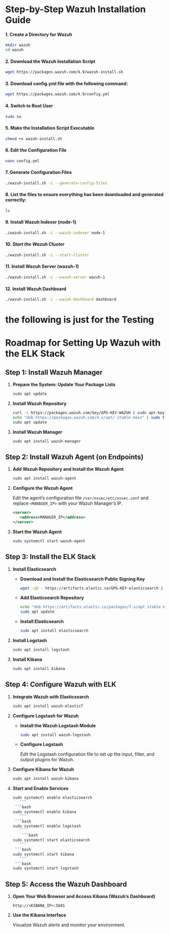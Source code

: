 # Step-by-Step Wazuh Installation Guide

#### 1. **Create a Directory for Wazuh**
```bash
mkdir wazuh
cd wazuh
```

#### 2. **Download the Wazuh Installation Script**

```bash
wget https://packages.wazuh.com/4.9/wazuh-install.sh
```
#### 3. **Download config.yml file with the following command:**

```bash
wget https://packages.wazuh.com/4.9/config.yml
```

#### 4. **Switch to Root User**

```bash
sudo su
```
#### 5. **Make the Installation Script Executable**

```bash
chmod +x wazuh-install.sh
```
#### 6. **Edit the Configuration File**

```bash
nano config.yml
```
#### 7. **Generate Configuration Files**

```bash
./wazuh-install.sh -i --generate-config-files
```
#### 8. **List the files to ensure everything has been downloaded and generated correctly:**

```bash
ls
```
#### 9. **Install Wazuh Indexer (node-1)**

```bash
./wazuh-install.sh -i --wazuh-indexer node-1
```
#### 10. ***Start the Wazuh Cluster***
```bash
./wazuh-install.sh -i --start-cluster
```
#### 11. **Install Wazuh Server (wazuh-1)**

```bash
./wazuh-install.sh -i --wazuh-server wazuh-1
```
#### 12. **Install Wazuh Dashboard**
```bash
./wazuh-install.sh -i --wazuh-dashboard dashboard
```





# the following is just for the Testing 



# Roadmap for Setting Up Wazuh with the ELK Stack

## Step 1: Install Wazuh Manager

1. **Prepare the System: Update Your Package Lists**

    ```bash
    sudo apt update
    ```

2. **Install Wazuh Repository**

    ```bash
    curl -s https://packages.wazuh.com/key/GPG-KEY-WAZUH | sudo apt-key add -
    echo "deb https://packages.wazuh.com/4.x/apt/ stable main" | sudo tee /etc/apt/sources.list.d/wazuh.list
    sudo apt update
    ```

3. **Install Wazuh Manager**

    ```bash
    sudo apt install wazuh-manager
    ```

## Step 2: Install Wazuh Agent (on Endpoints)

1. **Add Wazuh Repository and Install the Wazuh Agent**

    ```bash
    sudo apt install wazuh-agent
    ```

2. **Configure the Wazuh Agent**

    Edit the agent’s configuration file `/var/ossec/etc/ossec.conf` and replace `<MANAGER_IP>` with your Wazuh Manager’s IP.

    ```xml
    <server>
       <address>MANAGER_IP</address>
    </server>
    ```

3. **Start the Wazuh Agent**

    ```bash
    sudo systemctl start wazuh-agent
    ```

## Step 3: Install the ELK Stack

1. **Install Elasticsearch**

    - **Download and Install the Elasticsearch Public Signing Key**

      ```bash
      wget -qO - https://artifacts.elastic.co/GPG-KEY-elasticsearch | sudo apt-key add -
      ```

    - **Add Elasticsearch Repository**

      ```bash
      echo "deb https://artifacts.elastic.co/packages/7.x/apt stable main" | sudo tee -a /etc/apt/sources.list.d/elastic-7.x.list
      sudo apt update
      ```

    - **Install Elasticsearch**

      ```bash
      sudo apt install elasticsearch
      ```

2. **Install Logstash**

    ```bash
    sudo apt install logstash
    ```

3. **Install Kibana**

    ```bash
    sudo apt install kibana
    ```

## Step 4: Configure Wazuh with ELK

1. **Integrate Wazuh with Elasticsearch**

    ```bash
    sudo apt install wazuh-elastic7
    ```

2. **Configure Logstash for Wazuh**

    - **Install the Wazuh Logstash Module**

      ```bash
      sudo apt install wazuh-logstash
      ```

    - **Configure Logstash**

      Edit the Logstash configuration file to set up the input, filter, and output plugins for Wazuh.

3. **Configure Kibana for Wazuh**

    ```bash
    sudo apt install wazuh-kibana
    ```

4. **Start and Enable Services**

    ```bash
    sudo systemctl enable elasticsearch
       ```
     ```bash
    sudo systemctl enable kibana
       ```
     ```bash
    sudo systemctl enable logstash
       ```
        ```bash
    sudo systemctl start elasticsearch
       ```
     ```bash
    sudo systemctl start kibana
       ```
     ```bash
    sudo systemctl start logstash
    ```

## Step 5: Access the Wazuh Dashboard

1. **Open Your Web Browser and Access Kibana (Wazuh’s Dashboard)**

    ```plaintext
    http://<KIBANA_IP>:5601
    ```

2. **Use the Kibana Interface**

    Visualize Wazuh alerts and monitor your environment.

